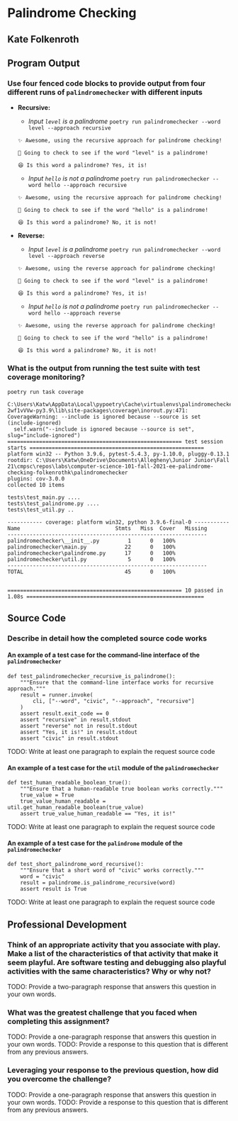 # Palindrome Checking

## Kate Folkenroth

## Program Output

### Use four fenced code blocks to provide output from four different runs of `palindromechecker` with different inputs

- **Recursive:**
  - *Input `level` is a palindrome*
  `poetry run palindromechecker --word level --approach recursive`
  
  ```
  ✨ Awesome, using the recursive approach for palindrome checking!

  🔖 Going to check to see if the word "level" is a palindrome!

  😆 Is this word a palindrome? Yes, it is!
  ```

  - *Input `hello` is not a palindrome*
  `poetry run palindromechecker --word hello --approach recursive`

  ```
  ✨ Awesome, using the recursive approach for palindrome checking!

  🔖 Going to check to see if the word "hello" is a palindrome!

  😆 Is this word a palindrome? No, it is not!
  ```

- **Reverse:**
  - *Input `level` is a palindrome*
  `poetry run palindromechecker --word level --approach reverse`

  ```
  ✨ Awesome, using the reverse approach for palindrome checking!

  🔖 Going to check to see if the word "level" is a palindrome!

  😆 Is this word a palindrome? Yes, it is!
  ```

  - *Input `hello` is not a palindrome*
  `poetry run palindromechecker --word hello --approach reverse`

  ```
  ✨ Awesome, using the reverse approach for palindrome checking!

  🔖 Going to check to see if the word "hello" is a palindrome!

  😆 Is this word a palindrome? No, it is not!
  ```

### What is the output from running the test suite with test coverage monitoring?

`poetry run task coverage`

```
C:\Users\Katw\AppData\Local\pypoetry\Cache\virtualenvs\palindromechecker-2wf1vVVw-py3.9\lib\site-packages\coverage\inorout.py:471: CoverageWarning: --include is ignored because --source is set (include-ignored)
  self.warn("--include is ignored because --source is set", slug="include-ignored")
======================================================= test session starts =======================================================
platform win32 -- Python 3.9.6, pytest-5.4.3, py-1.10.0, pluggy-0.13.1
rootdir: C:\Users\Katw\OneDrive\Documents\Allegheny\Junior Junior\Fall 21\cmpsc\repos\labs\computer-science-101-fall-2021-ee-palindrome-checking-folkenrothk\palindromechecker
plugins: cov-3.0.0
collected 10 items

tests\test_main.py ....
tests\test_palindrome.py ....
tests\test_util.py ..

----------- coverage: platform win32, python 3.9.6-final-0 -----------
Name                              Stmts   Miss  Cover   Missing
---------------------------------------------------------------
palindromechecker\__init__.py         1      0   100%
palindromechecker\main.py            22      0   100%
palindromechecker\palindrome.py      17      0   100%
palindromechecker\util.py             5      0   100%
---------------------------------------------------------------
TOTAL                                45      0   100%


======================================================= 10 passed in 1.08s ======================================================== 
```

## Source Code

### Describe in detail how the completed source code works

#### An example of a test case for the command-line interface of the `palindromechecker`

```
def test_palindromechecker_recursive_is_palindrome():
    """Ensure that the command-line interface works for recursive approach."""
    result = runner.invoke(
        cli, ["--word", "civic", "--approach", "recursive"]
    )
    assert result.exit_code == 0
    assert "recursive" in result.stdout
    assert "reverse" not in result.stdout
    assert "Yes, it is!" in result.stdout
    assert "civic" in result.stdout
```

TODO: Write at least one paragraph to explain the request source code

#### An example of a test case for the `util` module of the `palindromechecker`

```
def test_human_readable_boolean_true():
    """Ensure that a human-readable true boolean works correctly."""
    true_value = True
    true_value_human_readable = util.get_human_readable_boolean(true_value)
    assert true_value_human_readable == "Yes, it is!"
```
TODO: Write at least one paragraph to explain the request source code

#### An example of a test case for the `palindrome` module of the `palindromechecker`

```
def test_short_palindrome_word_recursive():
    """Ensure that a short word of "civic" works correctly."""
    word = "civic"
    result = palindrome.is_palindrome_recursive(word)
    assert result is True
```
TODO: Write at least one paragraph to explain the request source code

## Professional Development

### Think of an appropriate activity that you associate with play. Make a list of the characteristics of that activity that make it seem playful. Are software testing and debugging also playful activities with the same characteristics? Why or why not?

TODO: Provide a two-paragraph response that answers this question in your own words.

### What was the greatest challenge that you faced when completing this assignment?

TODO: Provide a one-paragraph response that answers this question in your own words.
TODO: Provide a response to this question that is different from any previous answers.

### Leveraging your response to the previous question, how did you overcome the challenge?

TODO: Provide a one-paragraph response that answers this question in your own words.
TODO: Provide a response to this question that is different from any previous answers.
